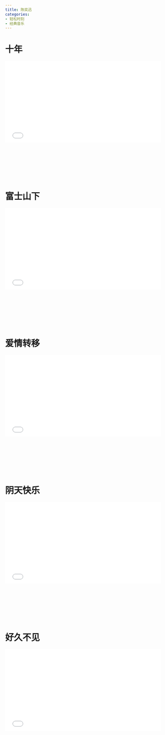 ```yaml
---
title: 陈奕迅
categories: 
- 轻松时刻
- 经典音乐
---
```


# 十年

<div style="position: relative; width: 100%; height: 0; padding-bottom: 75%;">
<iframe src="//player.bilibili.com/player.html?aid=293562054&bvid=BV1kf4y1778U&cid=424491008&page=1&high_quality=1&danmaku=0" scrolling="no" border="0" frameborder="no" framespacing="0" allowfullscreen="true" style="position: absolute; width: 100%; height: 70%; Left: 0; top: 0;"></iframe></div>

# 富士山下

<div style="position: relative; width: 100%; height: 0; padding-bottom: 75%;">
<iframe src="//player.bilibili.com/player.html?aid=13477402&bvid=BV14x411J7nu&cid=22072669&page=1&high_quality=1&danmaku=0" scrolling="no" border="0" frameborder="no" framespacing="0" allowfullscreen="true" style="position: absolute; width: 100%; height: 70%; Left: 0; top: 0;"></iframe></div>

# 爱情转移

<div style="position: relative; width: 100%; height: 0; padding-bottom: 75%;">
<iframe src="//player.bilibili.com/player.html?aid=6352041&bvid=BV17s411t7d4&cid=10323108&page=1&high_quality=1&danmaku=0" scrolling="no" border="0" frameborder="no" framespacing="0" allowfullscreen="true" style="position: absolute; width: 100%; height: 70%; Left: 0; top: 0;"></iframe></div>

# 阴天快乐

<div style="position: relative; width: 100%; height: 0; padding-bottom: 75%;">
<iframe src="//player.bilibili.com/player.html?aid=25281105&bvid=BV1Qs411j7BY&cid=42901763&page=1&high_quality=1&danmaku=0" scrolling="no" border="0" frameborder="no" framespacing="0" allowfullscreen="true" style="position: absolute; width: 100%; height: 70%; Left: 0; top: 0;"></iframe></div>

# 好久不见

<div style="position: relative; width: 100%; height: 0; padding-bottom: 75%;">
<iframe src="//player.bilibili.com/player.html?aid=891532573&bvid=BV1vP4y1j7AS&cid=440402930&page=1&high_quality=1&danmaku=0" scrolling="no" border="0" frameborder="no" framespacing="0" allowfullscreen="true" style="position: absolute; width: 100%; height: 70%; Left: 0; top: 0;"></iframe></div>